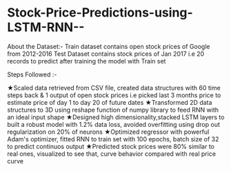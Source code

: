 # Stock-Price-Predictions-using-LSTM-RNN--

About the Dataset:-
Train dataset contains  open stock prices of Google from 2012-2016
Test Dataset contains stock prices of Jan 2017 i.e 20 records to predict after training the model with Train set

Steps Followed :-

★Scaled data retrieved from CSV file, created data structures with 60 time steps back & 1 output of open stock prices i.e picked last 3 months price to estimate price of day 1 to day 20 of future dates
★Transformed 2D data structures to 3D using reshape function of numpy library to feed RNN with an ideal input shape
★Designed high dimensionality,stacked LSTM layers to built a robust model with 1.2% data loss, avoided overfitting using drop out regularization on 20% of neurons
★Optimized regressor with powerful Adam's optimizer, fitted RNN to train set with 100 epochs, batch size of 32 to predict continuos output 
★Predicted stock prices were 80% similar to real ones, visualized to see that, curve behavior compared with real price curve
